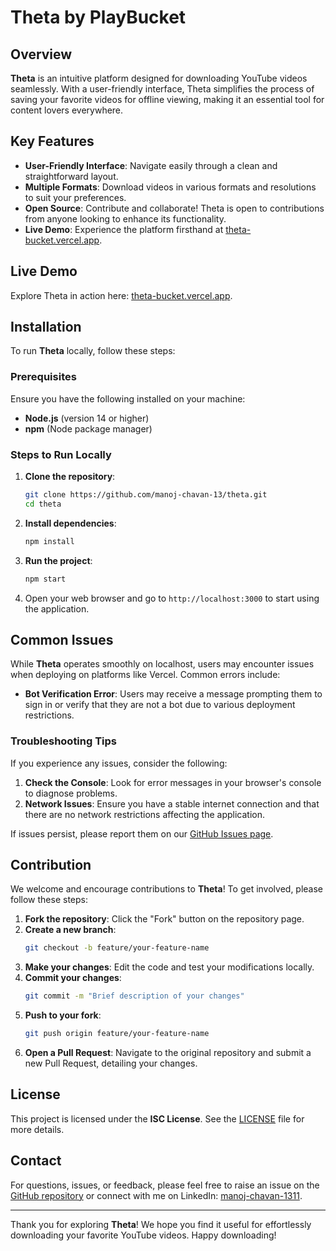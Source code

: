 

# Theta by PlayBucket

## Overview

**Theta** is an intuitive platform designed for downloading YouTube videos seamlessly. With a user-friendly interface, Theta simplifies the process of saving your favorite videos for offline viewing, making it an essential tool for content lovers everywhere.

## Key Features

- **User-Friendly Interface**: Navigate easily through a clean and straightforward layout.
- **Multiple Formats**: Download videos in various formats and resolutions to suit your preferences.
- **Open Source**: Contribute and collaborate! Theta is open to contributions from anyone looking to enhance its functionality.
- **Live Demo**: Experience the platform firsthand at [theta-bucket.vercel.app](https://theta-bucket.vercel.app/).

## Live Demo

Explore Theta in action here: [theta-bucket.vercel.app](https://theta-bucket.vercel.app/).

## Installation

To run **Theta** locally, follow these steps:

### Prerequisites

Ensure you have the following installed on your machine:

- **Node.js** (version 14 or higher)
- **npm** (Node package manager)

### Steps to Run Locally

1. **Clone the repository**:
   ```bash
   git clone https://github.com/manoj-chavan-13/theta.git
   cd theta
   ```

2. **Install dependencies**:
   ```bash
   npm install
   ```

3. **Run the project**:
   ```bash
   npm start
   ```

4. Open your web browser and go to `http://localhost:3000` to start using the application.

## Common Issues

While **Theta** operates smoothly on localhost, users may encounter issues when deploying on platforms like Vercel. Common errors include:

- **Bot Verification Error**: Users may receive a message prompting them to sign in or verify that they are not a bot due to various deployment restrictions.

### Troubleshooting Tips

If you experience any issues, consider the following:

1. **Check the Console**: Look for error messages in your browser's console to diagnose problems.
2. **Network Issues**: Ensure you have a stable internet connection and that there are no network restrictions affecting the application.

If issues persist, please report them on our [GitHub Issues page](https://github.com/manoj-chavan-13/theta/issues).

## Contribution

We welcome and encourage contributions to **Theta**! To get involved, please follow these steps:

1. **Fork the repository**: Click the "Fork" button on the repository page.
2. **Create a new branch**:
   ```bash
   git checkout -b feature/your-feature-name
   ```
3. **Make your changes**: Edit the code and test your modifications locally.
4. **Commit your changes**:
   ```bash
   git commit -m "Brief description of your changes"
   ```
5. **Push to your fork**:
   ```bash
   git push origin feature/your-feature-name
   ```
6. **Open a Pull Request**: Navigate to the original repository and submit a new Pull Request, detailing your changes.

## License

This project is licensed under the **ISC License**. See the [LICENSE](LICENSE) file for more details.

## Contact

For questions, issues, or feedback, please feel free to raise an issue on the [GitHub repository](https://github.com/manoj-chavan-13/theta/issues) or connect with me on LinkedIn: [manoj-chavan-1311](https://www.linkedin.com/in/manoj-chavan-1311).

---

Thank you for exploring **Theta**! We hope you find it useful for effortlessly downloading your favorite YouTube videos. Happy downloading!
